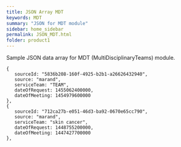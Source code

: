 ```yaml
---
title: JSON Array MDT
keywords: MDT
summary: "JSON for MDT module"
sidebar: home_sidebar
permalink: JSON_MDT.html
folder: product1
---
```

Sample JSON data array for MDT (MultiDisciplinaryTeams) module.  
```
{
   sourceId: "5836b208-160f-4925-b2b1-a26626432940",
   source: "marand",
   serviceTeam: "TEAM",
   dateOfRequest: 1455062400000,
   dateOfMeeting: 1454979600000
},
{
   sourceId: "712ca27b-e051-46d3-ba92-0670e65cc790",
   source: "marand",
   serviceTeam: "skin cancer",
   dateOfRequest: 1448755200000,
   dateOfMeeting: 1447427700000
},
```
